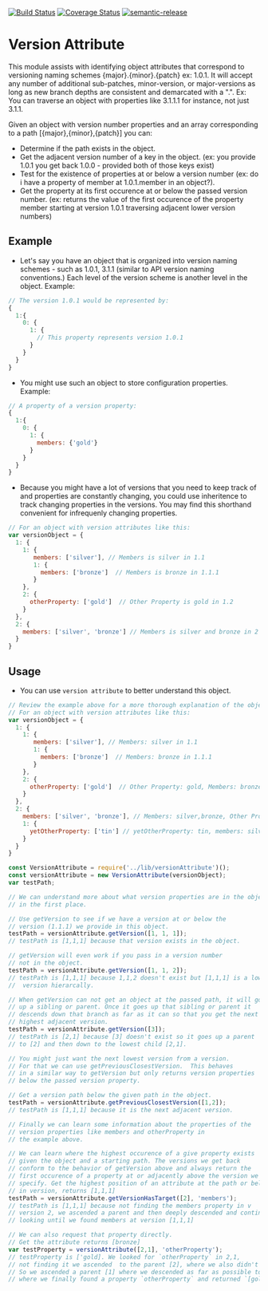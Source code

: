 [![Build Status](https://travis-ci.org/thebruce/version-attribute.svg?branch=master)](https://travis-ci.org/thebruce/version-attribute)
[![Coverage Status](https://coveralls.io/repos/github/thebruce/version-attribute/badge.svg?branch=master)](https://coveralls.io/github/thebruce/version-attribute?branch=master)
[![semantic-release](https://img.shields.io/badge/%20%20%F0%9F%93%A6%F0%9F%9A%80-semantic--release-e10079.svg)](https://github.com/semantic-release/semantic-release)

# Version Attribute

This module assists with identifying object attributes that correspond to versioning naming schemes {major}.{minor}.{patch} ex: 1.0.1. It will
accept any number of additional sub-patches, minor-version, or major-versions as long as new branch depths are consistent and demarcated with a ".". Ex: You can traverse an object with properties like 3.1.1.1 for instance, not just 3.1.1.

Given an object with version number properties and an array corresponding to a path [{major},{minor},{patch}] you can:
* Determine if the path exists in the object.
* Get the adjacent version number of a key in the object. (ex: you provide 1.0.1 you get back 1.0.0 - provided both of those keys exist)
* Test for the existence of properties at or below a version number (ex: do i have a property of member at 1.0.1.member in an object?).
* Get the property at its first occurence at or below the passed version number. (ex: returns the value of the first occurence of the property member starting at version 1.0.1 traversing adjacent lower version numbers)

## Example

* Let's say you have an object that is organized into version naming schemes - such as 1.0.1, 3.1.1 (similar to API version naming conventions.) Each level of the version scheme is another level in the object.
Example:
```javascript
// The version 1.0.1 would be represented by:
{
  1:{
    0: {
      1: {
        // This property represents version 1.0.1
      }
    }
  }
}
```
* You might use such an object to store configuration properties.
Example:
```javascript
// A property of a version property:
{
  1:{
    0: {
      1: {
        members: {'gold'}
      }
    }
  }
}
```

* Because you might have a lot of versions that you need to keep track of and properties are constantly changing, you could use
inheritence to track changing properties in the versions. You may find this shorthand convenient for infrequenly changing properties.

```javascript
// For an object with version attributes like this:
var versionObject = {
  1: {
    1: {
       members: ['silver'], // Members is silver in 1.1
       1: {
         members: ['bronze']  // Members is bronze in 1.1.1
       }
    },
    2: {
      otherProperty: ['gold']  // Other Property is gold in 1.2
    }
  },
  2: {
    members: ['silver', 'bronze'] // Members is silver and bronze in 2
  }
}
```

## Usage
* You can use `version attribute` to better understand this object.
```javascript
// Review the example above for a more thorough explanation of the object.
// For an object with version attributes like this:
var versionObject = {
  1: {
    1: {
       members: ['silver'], // Members: silver in 1.1
       1: {
         members: ['bronze']  // Members: bronze in 1.1.1
       }
    },
    2: {
      otherProperty: ['gold']  // Other Property: gold, Members: bronze hierarchically.
    }
  },
  2: {
    members: ['silver', 'bronze'], // Members: silver,bronze, Other Property: gold in 1.2 hierarchically.
    1: {
      yetOtherProperty: ['tin'] // yetOtherProperty: tin, members: silver,bronze, and otherProperty: is gold hierarchically.
    }
  }
}

const VersionAttribute = require('../lib/versionAttribute')();
const versionAttribute = new VersionAttribute(versionObject);
var testPath;

// We can understand more about what version properties are in the object
// in the first place.

// Use getVersion to see if we have a version at or below the
// version (1.1.1) we provide in this object.
testPath = versionAttribute.getVersion([1, 1, 1]);
// testPath is [1,1,1] because that version exists in the object.

// getVersion will even work if you pass in a version number
// not in the object.
testPath = versionAttribute.getVersion([1, 1, 2]);
// testPath is [1,1,1] because 1,1,2 doesn't exist but [1,1,1] is a lower
//  version hierarcally.

// When getVersion can not get an object at the passed path, it will go
// up a sibling or parent. Once it goes up that sibling or parent it
// descends down that branch as far as it can so that you get the next
// highest adjacent version.
testPath = versionAttribute.getVersion([3]);
// testPath is [2,1] because [3] doesn't exist so it goes up a parent
// to [2] and then down to the lowest child [2,1].

// You might just want the next lowest version from a version.
// For that we can use getPreviousClosestVersion.  This behaves
// in a similar way to getVersion but only returns version properties
// below the passed version property.

// Get a version path below the given path in the object.
testPath = versionAttribute.getPreviousClosestVersion([1,2]);
// testPath is [1,1,1] because it is the next adjacent version.

// Finally we can learn some information about the properties of the
// version properties like members and otherProperty in
// the example above.

// We can learn where the highest occurence of a give property exists
// given the object and a starting path. The versions we get back
// conform to the behavior of getVersion above and always return the
// first occurence of a property at or adjacently above the version we
// specify. Get the highest position of an attribute at the path or below
// in version, returns [1,1,1]
testPath = versionAttribute.getVersionHasTarget([2], 'members');
// testPath is [1,1,1] because not finding the members property in v
// version 2, we ascended a parent and then deeply descended and continued
// looking until we found members at version [1,1,1]

// We can also request that property directly.
// Get the attribute returns [bronze]
var testProperty = versionAttribute([2,1], 'otherProperty');
// testProperty is ['gold]. We looked for `otherProperty` in 2,1,
// not finding it we ascended  to the parent [2], where we also didn't find it.
// So we ascended a parent [1] where we descended as far as possible to [1,2]
// where we finally found a property `otherProperty` and returned `[gold]`;

